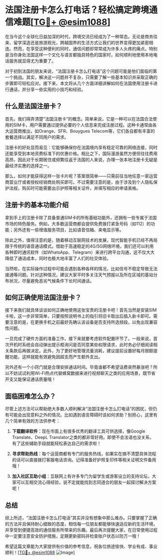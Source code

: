 # 法国注册卡怎么打电话？轻松搞定跨境通信难题[[TG💪+ @esim1088](https://t.me/s/esim1088)]

在当今这个全球化日益加深的时代，跨境交流已经成为了一种常态。无论是商务往来、留学深造还是旅游观光，跨越国界的生活方式让我们的世界变得更加紧密相连。然而，在享受这种便利的同时，通信问题却常常成为许多人头疼的痛点。特别是当你身处法国这样一个文化与语言都独具特色的国家时，如何顺利地使用本地电话服务就显得尤为重要了。

对于初到法国的朋友来说，“法国注册卡怎么打电话”这个问题可能是他们面临的第一个挑战。其实，解决这一问题并不复杂，只需要了解一些基本知识并采取正确的步骤即可轻松应对。接下来，本文将从几个方面详细讲解如何在法国使用注册卡进行通话，并分享一些实用的小技巧和经验。

## 什么是法国注册卡？

首先，我们得弄清楚“法国注册卡”的概念。简单来说，它是一种可以在法国合法使用的SIM卡，用户需要通过提供必要的个人信息来完成注册过程。这种卡通常由各大运营商推出，如Orange、SFR、Bouygues Telecom等，它们各自都有丰富的套餐选择以满足不同用户的需求。

注册卡的好处显而易见：它能够确保你在法国境内享有稳定可靠的网络连接，同时还能享受到本地资费标准下的优惠价格。相比之下，国际漫游虽然方便但往往费用高昂，因此对于长期居住或频繁往返于法国的人来说，办理一张本地注册卡无疑是最经济实惠的选择之一。

那么，如何才能获得这样一张卡片呢？答案很简单——只需前往当地任意一家运营商营业厅或者授权经销商处购买即可。不过需要注意的是，由于涉及到个人隐私保护法规，购买时可能需要出示护照等相关证件，并填写相应的申请表格。

## 注册卡的基本功能介绍

拿到手上的注册卡除了具备普通SIM卡的所有基础功能外，还拥有一些专属于法国市场的特色服务。例如，大多数运营商都会提供免费拨打紧急号码（如112）的功能；另外还有一些增值服务项目，比如语音信箱、来电显示等。

除此之外，值得注意的是，随着移动互联网技术的发展，现代智能手机已经不再局限于传统的语音通话模式。借助于高速稳定的4G/5G网络环境，我们还可以利用各种即时通讯软件（如WhatsApp、Telegram）来进行跨平台沟通，这不仅大大降低了通话成本，同时也极大地丰富了人们的社交体验。

当然啦，在实际操作过程中可能会遇到各种各样的情况，比如信号不稳定导致无法接通等问题。针对这种情况，建议大家平时多关注天气预报以及所在区域的基站分布状况，尽量避免恶劣气候条件下长时间通话。

## 如何正确使用法国注册卡？

接下来我们就具体谈谈如何正确地使用这张宝贵的注册卡吧！首先当然是安装SIM卡啦，这一步非常简单，只要按照说明书上的指引将旧卡取出后插入新卡即可。需要注意的是，在更换手机之前最好先确认该设备是否支持所选频段，以免出现兼容性问题。

一旦完成了硬件方面的准备工作，接下来就要考虑软件配置环节了。一般来说，首次开机时系统会自动弹出提示框询问是否同意某些权限请求，此时务必仔细阅读相关条款后再做决定。此外，为了更好地管理流量消耗，建议提前设置好每月限额提醒功能，这样就能有效避免因超支而产生额外支出。

另外还有一个小窍门就是合理安排通话时间。毕竟谁都不希望话费突然暴涨吧？所以不妨试试利用Wi-Fi热点代替蜂窝数据来进行视频聊天之类的应用场景，既节省开支又能保证通话质量哦！

## 面临困难怎么办？

尽管上述方法可以帮助绝大多数人顺利解决“法国注册卡怎么打电话”的困扰，但仍有可能会出现意料之外的情况。比如遇到语言障碍时该如何求助？别担心，这里有几个简单有效的方法供参考：

1. **下载翻译软件**：现在市面上有很多优秀的翻译工具可供选择，像Google Translate、DeepL Translator之类的都非常好用。即使不会法语也没关系，有了这些辅助手段就能轻松表达自己的需求啦！

2. **寻求帮助热线**：每个运营商都有专门的服务热线，如果实在搞不清楚具体流程的话可以直接拨打客服电话咨询。记得准备好护照复印件等相关证明文件备用哦！

3. **加入社区互助小组**：互联网上有许多专门为留学生或游客设立的支持论坛，大家可以互相交流心得经验，说不定就能找到志同道合的朋友一起探讨解决方案呢！

## 总结

综上所述，“法国注册卡怎么打电话”其实并没有想象中那么难办。只要掌握了正确的方法并且保持耐心细致的态度，相信每一位朋友都能够快速适应新的生活环境，并享受到便捷高效的通信服务所带来的乐趣。最后再次提醒大家，在日常使用过程中一定要注意安全防护措施，定期更新密码并检查账户状态以防万一哦！

希望这篇文章能为大家提供有价值的参考信息，祝各位旅途愉快、学业有成、事业顺利！[[TG💪+ @esim1088](https://t.me/s/esim1088) ![Image](https://i.postimg.cc/4NQfJmqS/Snipaste-2025-05-13-00-14-12.png)]